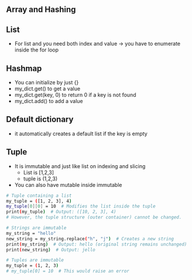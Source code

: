## Array and Hashing

## List
- For list and you need both index and value -> you have to enumerate inside the for loop

## Hashmap
- You can initialize by just {}
- my_dict.get() to get a value
- my_dict.get(key, 0) to return 0 if a key is not found
- my_dict.add() to add a value

## Default dictionary
- it automatically creates a default list if the key is empty

## Tuple
- It is immutable and just like list on indexing and slicing
    - List is [1,2,3]
    - tuple is (1,2,3)
- You can also have mutable inside immutable

```bash
# Tuple containing a list
my_tuple = ([1, 2, 3], 4)
my_tuple[0][0] = 10  # Modifies the list inside the tuple
print(my_tuple)  # Output: ([10, 2, 3], 4)
# However, the tuple structure (outer container) cannot be changed.
```

```bash
# Strings are immutable
my_string = "hello"
new_string = my_string.replace("h", "j")  # Creates a new string
print(my_string)  # Output: hello (original string remains unchanged)
print(new_string)  # Output: jello

# Tuples are immutable
my_tuple = (1, 2, 3)
# my_tuple[0] = 10  # This would raise an error
```
